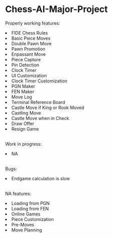 # Chess-AI-Major-Project

Properly working features: <br>
<li>FIDE Chess Rules</li>
<li>Basic Piece Moves </li>
<li>Double Pawn Move</li>
<li>Pawn Promotion</li>
<li>Enpassant Move</li>
<li>Piece Capture</li>
<li>Pin Detection</li>
<li>Clock Timer</li>
<li>UI Customization</li>
<li>Clock Timer Customization</li>
<li>PGN Maker</li>
<li>FEN Maker</li>
<li>Move Log</li>
<li>Terminal Reference Board</li>
<li>Castle Move if King or Rook Moved</li>
<li>Castling Move</li>
<li>Castle Move when in Check</li>
<li>Draw Offer</li>
<li>Resign Game</li>

<br>

Work in progress:
<li> NA </li>

<br>

Bugs:
<li>Endgame calculation is slow</li>

<br>

NA features:
<li>Loading from PGN</li>
<li>Loading from FEN</li>
<li>Online Games</li>
<li>Piece Customization</li>
<li>Pre-Moves</li>
<li>Move Planning</li>
